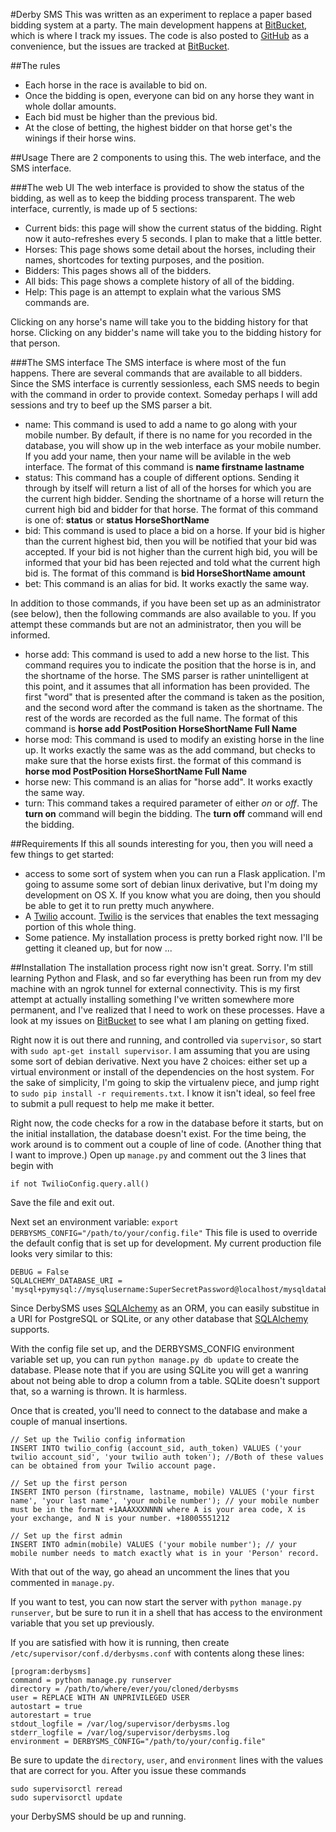 #Derby SMS
This was written as an experiment to replace a paper based bidding system at a party. The main development happens at [BitBucket](https://bitbucket.org/kgleason/derbysms), which is where I track my issues. The code is also posted to [GitHub]() as a convenience, but the issues are tracked at [BitBucket](https://bitbucket.org/kgleason/derbysms/issues?status=new&status=open).

##The rules

 * Each horse in the race is available to bid on.
 * Once the bidding is open, everyone can bid on any horse they want in whole dollar amounts.
 * Each bid must be higher than the previous bid.
 * At the close of betting, the highest bidder on that horse get's the winings if their horse wins.
 
 
##Usage
There are 2 components to using this. The web interface, and the SMS interface.

###The web UI
The web interface is provided to show the status of the bidding, as well as to keep the bidding process transparent. The web interface, currently, is made up of 5 sections:

  * Current bids: this page will show the current status of the bidding. Right now it auto-refreshes every 5 seconds. I plan to make that a little better.
  * Horses: This page shows some detail about the horses, including their names, shortcodes for texting purposes, and the position. 
  * Bidders: This pages shows all of the bidders.
  * All bids: This page shows a complete history of all of the bidding. 
  * Help: This page is an attempt to explain what the various SMS commands are.
  
  Clicking on any horse's name will take you to the bidding history for that horse. Clicking on any bidder's name will take you to the bidding history for that person.
  
###The SMS interface
The SMS interface is where most of the fun happens. There are several commands that are available to all bidders. Since the SMS interface is currently sessionless, each SMS needs to begin with the command in order to provide context. Someday perhaps I will add sessions and try to beef up the SMS parser a bit.

  * name: This command is used to add a name to go along with your mobile number. By default, if there is no name for you recorded in the database, you will show up in the web interface as your mobile number. If you add your name, then your name will be avilable in the web interface. The format of this command is __name firstname lastname__
  * status: This command has a couple of different options. Sending it through by itself will return a list of all of the horses for which you are the current high bidder. Sending the shortname of a horse will return the current high bid and bidder for that horse. The format of this command is one of: __status__ or __status HorseShortName__
  * bid: This command is used to place a bid on a horse. If your bid is higher than the current highest bid, then you will be notified that your bid was accepted. If your bid is not higher than the current high bid, you will be informed that your bid has been rejected and told what the current high bid is. The format of this command is __bid HorseShortName amount__
  * bet: This command is an alias for bid. It works exactly the same way.
  
In addition to those commands, if you have been set up as an administrator (see below), then the following commands are also available to you. If you attempt these commands but are not an administrator, then you will be informed.

  * horse add: This command is used to add a new horse to the list. This command requires you to indicate the position that the horse is in, and the shortname of the horse. The SMS parser is rather unintelligent at this point, and it assumes that all information has been provided. The first "word" that is presented after the command is taken as the position, and the second word after the command is taken as the shortname. The rest of the words are recorded as the full name. The format of this command is __horse add PostPosition HorseShortName Full Name__
  * horse mod: This command is used to modify an existing horse in the line up. It works exactly the same was as the add command, but checks to make sure that the horse exists first. the format of this command is __horse mod PostPosition HorseShortName Full Name__
  * horse new: This command is an alias for "horse add". It works exactly the same way.
  * turn: This command takes a required parameter of either _on_ or _off_. The __turn on__ command will begin the bidding. The __turn off__ command will end the bidding.
 
##Requirements
If this all sounds interesting for you, then you will need a few things to get started:

  * access to some sort of system when you can run a Flask application. I'm going to assume some sort of debian linux derivative, but I'm doing my development on OS X. If you know what you are doing, then you should be able to get it to run pretty much anywhere.
  * A [Twilio](www.twilio.com) account. [Twilio](www.twilio.com) is the services that enables the text messaging portion of this whole thing.
  * Some patience. My installation process is pretty borked right now. I'll be getting it cleaned up, but for now ...   

##Installation
The installation process right now isn't great. Sorry. I'm still learning Python and Flask, and so far everything has been run from my dev machine with an ngrok tunnel for external connectivity. This is my first attempt at actually installing something I've written somewhere more permanent, and I've realized that I need to work on these processes. Have a look at my issues on [BitBucket](https://bitbucket.org/kgleason/derbysms/issues?status=new&status=open) to see what I am planing on getting fixed.

Right now it is out there and running, and controlled via `supervisor`, so start with `sudo apt-get install supervisor`. I am assuming that you are using some sort of debian derivative. Next you have 2 choices: either set up a virtual environment or install of the dependencies on the host system. For the sake of simplicity, I'm going to skip the virtualenv piece, and jump right to `sudo pip install -r requirements.txt`. I know it isn't ideal, so feel free to submit a pull request to help me make it better.

Right now, the code checks for a row in the database before it starts, but on the initial installation, the database doesn't exist. For the time being, the work around is to comment out a couple of line of code. (Another thing that I want to improve.) Open up `manage.py` and comment out the 3 lines that begin with

``` 
if not TwilioConfig.query.all()
```
Save the file and exit out. 

Next set an environment variable: `export DERBYSMS_CONFIG="/path/to/your/config.file"` This file is used to override the default config that is set up for development. My current production file looks very similar to this:

```
DEBUG = False
SQLALCHEMY_DATABASE_URI = 'mysql+pymysql://mysqlusername:SuperSecretPassword@localhost/mysqldatabasename'
```

Since DerbySMS uses [SQLAlchemy](http://www.sqlalchemy.org/) as an ORM, you can easily substitue in a URI for PostgreSQL or SQLite, or any other database that [SQLAlchemy](http://www.sqlalchemy.org/) supports.

With the config file set up, and the DERBYSMS_CONFIG environment variable set up, you can run `python manage.py db update` to create the database. Please note that if you are using SQLite you will get a wanring about not being able to drop a column from a table. SQLite doesn't support that, so a warning is thrown. It is harmless.

Once that is created, you'll need to connect to the database and make a couple of manual insertions. 

```
// Set up the Twilio config information
INSERT INTO twilio_config (account_sid, auth_token) VALUES ('your twilio account_sid', 'your twilio auth token'); //Both of these values can be obtained from your Twilio account page.

// Set up the first person
INSERT INTO person (firstname, lastname, mobile) VALUES ('your first name', 'your last name', 'your mobile number'); // your mobile number must be in the format +1AAAXXXNNNN where A is your area code, X is your exchange, and N is your number. +18005551212

// Set up the first admin
INSERT INTO admin(mobile) VALUES ('your mobile number'); // your mobile number needs to match exactly what is in your 'Person' record.
```

With that out of the way, go ahead an uncomment the lines that you commented in `manage.py`.

If you want to test, you can now start the server with `python manage.py runserver`, but be sure to run it in a shell that has access to the environment variable that you set up previously.

If you are satisfied with how it is running, then create `/etc/supervisor/conf.d/derbysms.conf` with contents along these lines:

```
[program:derbysms]
command = python manage.py runserver
directory = /path/to/where/ever/you/cloned/derbysms
user = REPLACE WITH AN UNPRIVILEGED USER
autostart = true
autorestart = true
stdout_logfile = /var/log/supervisor/derbysms.log
stderr_logfile = /var/log/supervisor/derbysms.log
environment = DERBYSMS_CONFIG="/path/to/your/config.file"
```

Be sure to update the `directory`, `user`, and `environment` lines with the values that are correct for you. After you issue these commands

```
sudo supervisorctl reread
sudo supervisorctl update
```
your DerbySMS should be up and running.